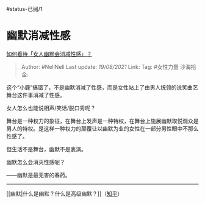 #status-已阅/1 

# 幽默消减性感

[如何看待「女人幽默会消减性感」？](https://www.zhihu.com/question/435692948/answer/1668462701)

> Author: #NellNell
> Last update: *19/08/2021*
> Link:
> Tag: #女性力量 
> 沙海拾金:

这个“小鹿”搞错了，不是幽默消减了性感，而是女性站上了由男人统领的说笑曲艺舞台这件事消减了性感。

女人怎么也能说相声/笑话/脱口秀呢？

舞台是一种权力的象征，在舞台上发声是一种特权，在舞台上施展幽默取悦观众是男人的特权。是这样一种权力的颠覆让以幽默为业的女性在一部分男性眼中不那么性感了。

但生活不是舞台，幽默不是表演。

幽默怎么会消灭性感呢？

——幽默是最无害的春药。

---

[[幽默|什么是幽默？什么是高级幽默？]]（[知乎](https://www.zhihu.com/question/22529282/answer/1623208069)）
